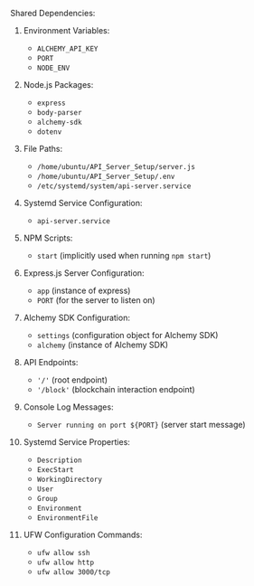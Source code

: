 Shared Dependencies:

1. Environment Variables:
   - `ALCHEMY_API_KEY`
   - `PORT`
   - `NODE_ENV`

2. Node.js Packages:
   - `express`
   - `body-parser`
   - `alchemy-sdk`
   - `dotenv`

3. File Paths:
   - `/home/ubuntu/API_Server_Setup/server.js`
   - `/home/ubuntu/API_Server_Setup/.env`
   - `/etc/systemd/system/api-server.service`

4. Systemd Service Configuration:
   - `api-server.service`

5. NPM Scripts:
   - `start` (implicitly used when running `npm start`)

6. Express.js Server Configuration:
   - `app` (instance of express)
   - `PORT` (for the server to listen on)

7. Alchemy SDK Configuration:
   - `settings` (configuration object for Alchemy SDK)
   - `alchemy` (instance of Alchemy SDK)

8. API Endpoints:
   - `'/'` (root endpoint)
   - `'/block'` (blockchain interaction endpoint)

9. Console Log Messages:
   - `Server running on port ${PORT}` (server start message)

10. Systemd Service Properties:
    - `Description`
    - `ExecStart`
    - `WorkingDirectory`
    - `User`
    - `Group`
    - `Environment`
    - `EnvironmentFile`

11. UFW Configuration Commands:
    - `ufw allow ssh`
    - `ufw allow http`
    - `ufw allow 3000/tcp`